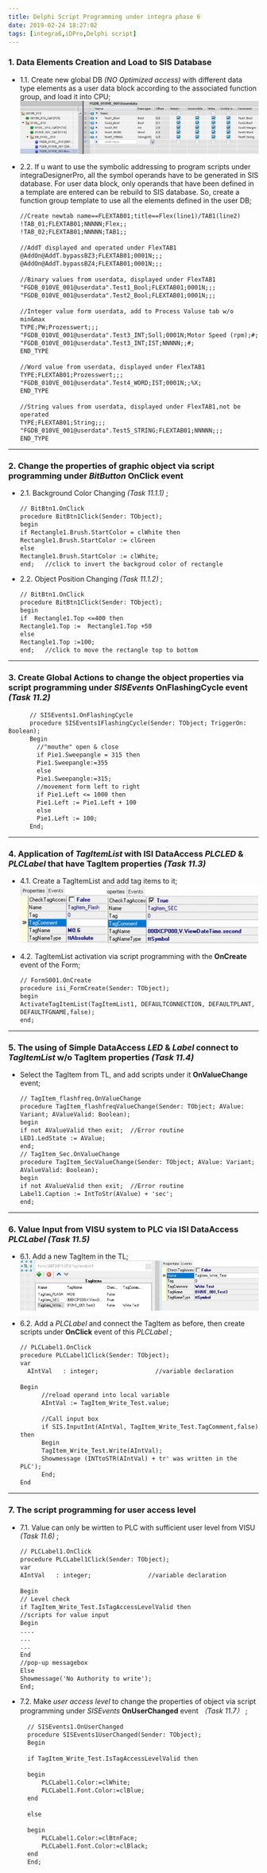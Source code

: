 ```yaml
---
title: Delphi Script Programming under integra phase 6
date: 2019-02-24 18:27:02
tags: [integra6,iDPro,Delphi script]
---
```

### 1. Data Elements Creation and Load to SIS Database

- 1.1. Create new global DB *(NO Optimized access)* with different data type elements as a user data block according to the associated function group, and load it into CPU;
	![](/images/integra001_01.jpg)    
- 2.2. If u want to use the symbolic addressing to program scripts under integraDesignerPro, all the symbol operands have to be generated in SIS database. For user data block, only operands that have been defined in a template are entered can be rebuild to SIS database. So, create a function group template to use all the elements defined in the user DB;
      
	  //Create newtab name==FLEXTAB01;title==Flex(line1)/TAB1(line2)  
	  !TAB_01;FLEXTAB01;NNNNN;Flex;;  
	  !TAB_02;FLEXTAB01;NNNNN;TAB1;;
      
	  //AddT displayed and operated under FlexTAB1
      @AddOn@AddT.bypassBZ3;FLEXTAB01;0001N;;;
	  @AddOn@AddT.bypassBZ4;FLEXTAB01;0001N;;;
      
	  //Binary values from userdata, displayed under FlexTAB1
	  "FGDB_010VE_001@userdata".Test1_Bool;FLEXTAB01;0001N;;;
	  "FGDB_010VE_001@userdata".Test2_Bool;FLEXTAB01;0001N;;;

	  //Integer value form userdata, add to Process Valuse tab w/o min&max
	  TYPE;PW;Prozesswert;;; 
      "FGDB_010VE_001@userdata".Test3_INT;Soll;0001N;Motor Speed (rpm);#;
	  "FGDB_010VE_001@userdata".Test3_INT;IST;NNNNN;;#;
	  END_TYPE 

	  //Word value from userdata, displayed under FlexTAB1
	  TYPE;FLEXTAB01;Prozesswert;;; 
	  "FGDB_010VE_001@userdata".Test4_WORD;IST;0001N;;%X;
	  END_TYPE 

	  //String values from userdata, displayed under FlexTAB1,not be operated
	  TYPE;FLEXTAB01;String;;;
	  "FGDB_010VE_001@userdata".Test5_STRING;FLEXTAB01;NNNNN;;;
	  END_TYPE
***
### 2. Change the properties of graphic object via script programming under *BitButton* **OnClick** event

- 2.1. Background Color Changing *(Task 11.1.1)* ;
 
 	  // BitBtn1.OnClick
      procedure BitBtn1Click(Sender: TObject);
	  begin
	  if Rectangle1.Brush.StartColor = clWhite then      
  	  Rectangle1.Brush.StartColor := clGreen
  	  else
  	  Rectangle1.Brush.StartColor := clWhite; 
      end;   //click to invert the backgroud color of rectangle
      
- 2.2. Object Position Changing *(Task 11.1.2)* ;
 
      // BitBtn1.OnClick
      procedure BitBtn1Click(Sender: TObject);
      begin
	  if  Rectangle1.Top <=400 then                   
 	  Rectangle1.Top :=  Rectangle1.Top +50
 	  else
 	  Rectangle1.Top :=100; 
      end;	 //click to move the rectangle top to bottom
***     
### 3. Create Global Actions to change the object properties via script programming under *SISEvents* **OnFlashingCycle** event *(Task 11.2)*

		  // SISEvents1.OnFlashingCycle
		  procedure SISEvents1FlashingCycle(Sender: TObject; TriggerOn: Boolean);
		  Begin	
      		//"mouthe" open & close
		  	if Pie1.Sweepangle = 315 then             
		  	Pie1.Sweepangle:=355
		  	else
		  	Pie1.Sweepangle:=315;    
      		//movement form left to right
		  	if Pie1.Left <= 1000 then               
		  	Pie1.Left := Pie1.Left + 100
		  	else
		  	Pie1.Left := 100;
		  End;
	  
***
### 4. Application of *TagItemList* with ISI DataAccess *PLCLED* & *PLCLabel* that have **TagItem** properties *(Task 11.3)*
- 4.1. Create a TagItemList and add tag items to it;
	![](/images/integra001_02.jpg)
- 4.2. TagItemList activation via script programming with the **OnCreate** event of the Form;    

	  // FormS001.OnCreate
	  procedure isi_FormCreate(Sender: TObject);
	  begin
      ActivateTagItemList(TagItemList1, DEFAULTCONNECTION, DEFAULTPLANT, DEFAULTFGNAME,false);    
      end;
***
### 5. The using of Simple DataAccess *LED* & *Label* connect to *TagItemList* w/o **TagItem** properties     *(Task 11.4)*
- Select the TagItem from TL, and add scripts under it **OnValueChange** event;

	  // TagItem_flashfreq.OnValueChange
	  procedure TagItem_flashfreqValueChange(Sender: TObject; AValue: Variant; AValueValid: Boolean);
	  begin
      if not AValueValid then exit;  //Error routine
      LED1.LedState := AValue;
	  end;
      // TagItem_Sec.OnValueChange
	  procedure TagItem_SecValueChange(Sender: TObject; AValue: Variant; AValueValid: Boolean);
	  begin
      if not AValueValid then exit;  //Error routine
      Label1.Caption := IntToStr(AValue) + 'sec';
	  end;
***
### 6. Value Input from VISU system to PLC via ISI DataAccess *PLCLabel* *(Task 11.5)*
- 6.1. Add a new TagItem in the TL;
	![](/images/integra001_03.jpg)
- 6.2. Add a *PLCLabel* and connect the TagItem as before, then create scripts under **OnClick** event of this *PLCLabel* ;
  
  	  // PLCLabel1.OnClick
	  procedure PLCLabel1Click(Sender: TObject);
   	  var
 	  	AIntVal   : integer;                //variable declaration
 
	  Begin                              
      		//reload operand into local variable
      		AIntVal := TagItem_Write_Test.value;  
            
    		//Call input box
      		if SIS.InputInt(AIntVal, TagItem_Write_Test.TagComment,false) then
      		Begin
      		TagItem_Write_Test.Write(AIntVal);
      		Showmessage (INTtoSTR(AIntVal) + tr' was written in the PLC');
      		End;          
      End     
***
### 7. The script programming for user access level
- 7.1. Value can only be wirtten to PLC with sufficient user level from VISU 
*(Task 11.6)* ;

	  // PLCLabel1.OnClick
      procedure PLCLabel1Click(Sender: TObject);
      var
 	  AIntVal   : integer;                //variable declaration
      
	  Begin
   	  // Level check
	  if TagItem_Write_Test.IsTagAccessLevelValid then
      //scripts for value input
      Begin
      ....
      ...
      ...
      End
      //pop-up messagebox
 	  Else
	  Showmessage('No Authority to write');
      End;
- 7.2. Make *user access level* to change the properties of object via script programming under *SISEvents* **OnUserChanged** event *（Task 11.7）* ;

		// SISEvents1.OnUserChanged
		procedure SISEvents1UserChanged(Sender: TObject);
		Begin
        
		if TagItem_Write_Test.IsTagAccessLevelValid then
        
 		begin 
        	PLCLabel1.Color:=clWhite;
        	PLCLabel1.Font.Color:=clBlue;
 		end    
        
   		else
        
   		begin 
        	PLCLabel1.Color:=clBtnFace;
        	PLCLabel1.Font.Color:=clBlack;
   		end 
        End;